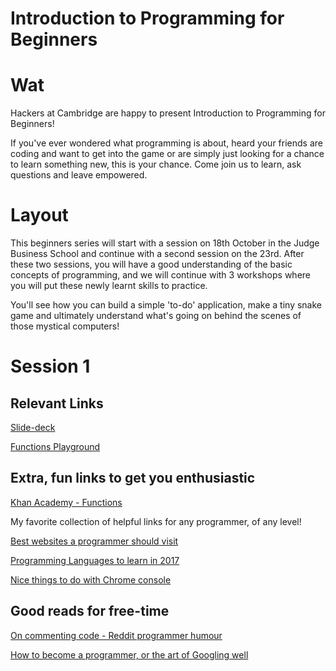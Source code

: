 Introduction to Programming for Beginners
===
# Wat
Hackers at Cambridge are happy to present Introduction to Programming for Beginners! 

If you've ever wondered what programming is about, heard your friends are coding and want to get into the game or are simply just looking for a chance to learn something new, this is your chance. 
Come join us to learn, ask questions and leave empowered. 

# Layout
This beginners series will start with a session on 18th October in the Judge Business School and continue with a second session on the 23rd. 
After these two sessions, you will have a good understanding of the basic concepts of programming, and we will continue with 3 workshops where you will put these newly learnt skills to practice.

You'll see how you can build a simple 'to-do' application, make a tiny snake game and ultimately understand what's going on behind the scenes of those mystical computers! 


# Session 1
## Relevant Links
[Slide-deck](https://docs.google.com/presentation/d/10VeyoN7EzxfezPjInAda_uEBZ1yp1UkY7z8ST78Do8Q/edit?usp=sharing)

[Functions Playground](https://repl.it/Lt54/13)


## Extra, fun links to get you enthusiastic
[Khan Academy - Functions](https://www.khanacademy.org/computing/computer-programming/pjs-documentation)

My favorite collection of helpful links for any programmer, of any level!

[Best websites a programmer should visit](https://github.com/sdmg15/Best-websites-a-programmer-should-visit#coding-practice-for-beginners)

[Programming Languages to learn in 2017](https://usersnap.com/blog/programming-languages-2017/)

[Nice things to do with Chrome console](https://medium.freecodecamp.org/10-tips-to-maximize-your-javascript-debugging-experience-b69a75859329)

## Good reads for free-time
[On commenting code - Reddit programmer humour](https://www.reddit.com/r/ProgrammerHumor/comments/76obfy/commenting_your_code/)

[How to become a programmer, or the art of Googling well](https://okepi.wordpress.com/2014/08/21/how-to-become-a-programmer-or-the-art-of-googling-well/)


